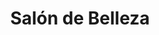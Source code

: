 ---
title: "Salón de Belleza"
url: /fernando-de-la-mora/salon-de-belleza-calle-11-de-setiembre/
shop: cosméticos
---